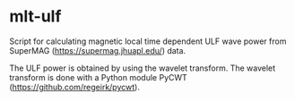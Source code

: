 # mlt-ulf

Script for calculating magnetic local time dependent ULF wave power from SuperMAG (https://supermag.jhuapl.edu/) data.

The ULF power is obtained by using the wavelet transform. The wavelet transform is done with a Python module PyCWT (https://github.com/regeirk/pycwt).

